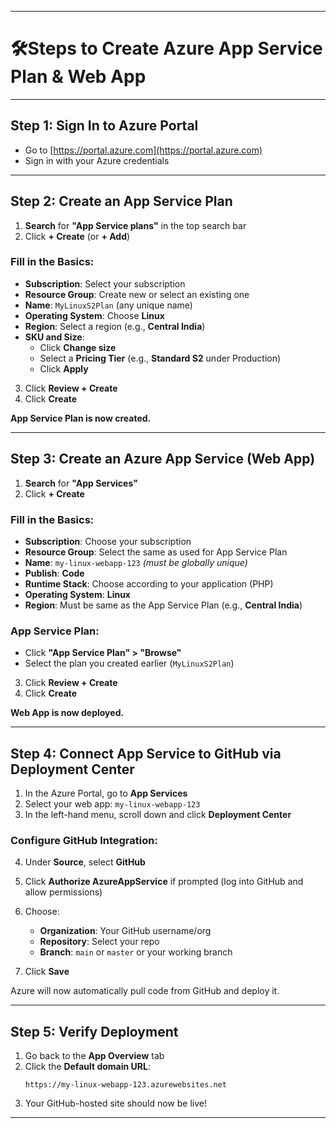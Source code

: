 
---

# 🛠Steps to Create Azure App Service Plan & Web App

---

## Step 1: Sign In to Azure Portal

- Go to [https://portal.azure.com](https://portal.azure.com)
- Sign in with your Azure credentials

---

## Step 2: Create an App Service Plan

1. **Search** for **"App Service plans"** in the top search bar
2. Click **+ Create** (or **+ Add**)

### Fill in the Basics:
- **Subscription**: Select your subscription
- **Resource Group**: Create new or select an existing one
- **Name**: `MyLinuxS2Plan` (any unique name)
- **Operating System**: Choose **Linux** 
- **Region**: Select a region (e.g., **Central India**)
- **SKU and Size**:
  - Click **Change size**
  - Select a **Pricing Tier** (e.g., **Standard S2** under Production)
  - Click **Apply**

3. Click **Review + Create**
4. Click **Create**

**App Service Plan is now created.**

---

## Step 3: Create an Azure App Service (Web App)

1. **Search** for **"App Services"**
2. Click **+ Create**

### Fill in the Basics:
- **Subscription**: Choose your subscription
- **Resource Group**: Select the same as used for App Service Plan
- **Name**: `my-linux-webapp-123` *(must be globally unique)*
- **Publish**: **Code**
- **Runtime Stack**: Choose according to your application (PHP)
- **Operating System**: **Linux** 
- **Region**: Must be same as the App Service Plan (e.g., **Central India**)

### App Service Plan:
- Click **"App Service Plan" > "Browse"**
- Select the plan you created earlier (`MyLinuxS2Plan`)

3. Click **Review + Create**
4. Click **Create**

**Web App is now deployed.**

---
## Step 4: Connect App Service to GitHub via Deployment Center

1. In the Azure Portal, go to **App Services**
2. Select your web app: `my-linux-webapp-123`
3. In the left-hand menu, scroll down and click **Deployment Center**

### Configure GitHub Integration:

4. Under **Source**, select **GitHub**
5. Click **Authorize AzureAppService** if prompted (log into GitHub and allow permissions)
6. Choose:
   - **Organization**: Your GitHub username/org
   - **Repository**: Select your repo
   - **Branch**: `main` or `master` or your working branch

7. Click **Save**

Azure will now automatically pull code from GitHub and deploy it.

---

## Step 5: Verify Deployment

1. Go back to the **App Overview** tab
2. Click the **Default domain URL**:
   ```
   https://my-linux-webapp-123.azurewebsites.net
   ```
3. Your GitHub-hosted site should now be live!

---
